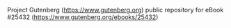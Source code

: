 Project Gutenberg (https://www.gutenberg.org) public repository for eBook #25432 (https://www.gutenberg.org/ebooks/25432)
